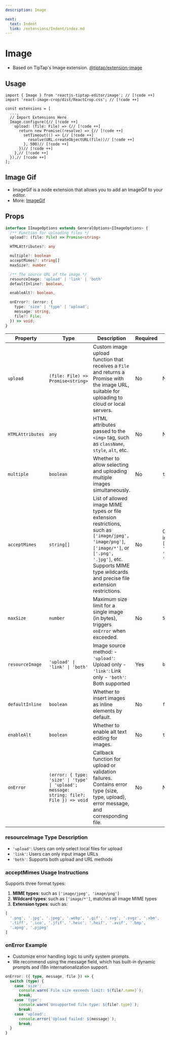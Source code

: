 ```yaml
---
description: Image

next:
  text: Indent
  link: /extensions/Indent/index.md
---
```


# Image

- Based on TipTap's Image extension. [@tiptap/extension-image](https://tiptap.dev/docs/editor/extensions/nodes/image)

## Usage

```tsx
import { Image } from 'reactjs-tiptap-editor/image'; // [!code ++]
import 'react-image-crop/dist/ReactCrop.css'; // [!code ++]

const extensions = [
  ...,
  // Import Extensions Here
  Image.configure({// [!code ++]
    upload: (file: File) => {// [!code ++]
      return new Promise((resolve) => {// [!code ++]
        setTimeout(() => {// [!code ++]
          resolve(URL.createObjectURL(file))// [!code ++]
        }, 500)// [!code ++]
      })// [!code ++]
    },// [!code ++]
  }),// [!code ++]
];
```

## Image Gif

- ImageGif is a node extension that allows you to add an ImageGif to your editor.
- More: [ImageGif](/extensions/ImageGif/index.md)

## Props

```ts
interface IImageOptions extends GeneralOptions<IImageOptions> {
  /** Function for uploading files */
  upload?: (file: File) => Promise<string>

  HTMLAttributes?: any

  multiple?: boolean
  acceptMimes?: string[]
  maxSize?: number

  /** The source URL of the image */
  resourceImage: 'upload' | 'link' | 'both'
  defaultInline?: boolean,

  enableAlt?: boolean,

  onError?: (error: {
    type: 'size' | 'type' | 'upload';
    message: string;
    file?: File;
  }) => void;
}
```

| Property         | Type                                                                                    | Description                                                                                                           | Required | Default |
| ---------------- | --------------------------------------------------------------------------------------- | --------------------------------------------------------------------------------------------------------------------- | -------- | ------- |
| `upload`         | `(file: File) => Promise<string>`                                                       | Custom image upload function that receives a `File` and returns a Promise with the image URL, suitable for uploading to cloud or local servers. | No       | None    |
| `HTMLAttributes` | `any`                                                                                   | HTML attributes passed to the `<img>` tag, such as `className`, `style`, `alt`, etc.                                | No       | None    |
| `multiple`       | `boolean`                                                                               | Whether to allow selecting and uploading multiple images simultaneously.                                              | No       | `true`  |
| `acceptMimes`    | `string[]`                                                                              | List of allowed image MIME types or file extension restrictions, such as `['image/jpeg', 'image/png']`, `['image/*']`, or `['.png', '.jpg']`, etc. Supports MIME type wildcards and precise file extension restrictions. | No       | Common image types `['image/jpeg', 'image/gif', 'image/png', 'image/jpg']` |
| `maxSize`        | `number`                                                                                | Maximum size limit for a single image (in bytes), triggers `onError` when exceeded.                                  | No       | `5MB`   |
| `resourceImage`  | `'upload' \| 'link' \| 'both'`                                                          | Image source method: - `'upload'`: Upload only - `'link'`: Link only - `'both'`: Both supported                     | Yes      | `both`  |
| `defaultInline`  | `boolean`                                                                               | Whether to insert images as inline elements by default.                                                               | No       | `false` |
| `enableAlt`      | `boolean`                                                                               | Whether to enable alt text editing for images.                                                               | No       | `true` |
| `onError`        | `(error: { type: 'size' \| 'type' \| 'upload'; message: string; file?: File }) => void` | Callback function for upload or validation failures. Contains error type (size, type, upload), error message, and corresponding file. | No       | None    |

### resourceImage Type Description

- `'upload'`: Users can only select local files for upload
- `'link'`: Users can only input image URLs
- `'both'`: Supports both upload and URL methods

### acceptMimes Usage Instructions

Supports three format types:

1. **MIME types**: such as `['image/jpeg', 'image/png']`
2. **Wildcard types**: such as `['image/*']`, matches all image MIME types
3. **Extension types**: such as:

```ts
[
  '.png', '.jpg', '.jpeg', '.webp', '.gif', '.svg', '.svgz', '.xbm',
  '.tiff', '.ico', '.jfif', '.heic', '.heif', '.avif', '.bmp',
  '.apng', '.pjpeg'
]
```

### onError Example

- Customize error handling logic to unify system prompts.
- We recommend using the message field, which has built-in dynamic prompts and i18n internationalization support.

```ts
onError: ({ type, message, file }) => {
  switch (type) {
    case 'size':
      console.warn(`File size exceeds limit: ${file?.name}`);
      break;
    case 'type':
      console.warn(`Unsupported file type: ${file?.type}`);
      break;
    case 'upload':
      console.error(`Upload failed: ${message}`);
      break;
  }
}
```
